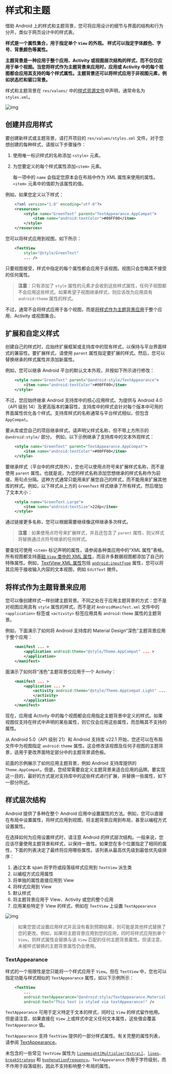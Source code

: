 # 样式和主题

借助 Android 上的样式和主题背景，您可将应用设计的细节与界面的结构和行为分开，类似于网页设计中的样式表。

**样式是一个属性集合，用于指定单个 `View` 的外观。 样式可以指定字体颜色、字号、背景颜色等属性。**

**主题背景是一种应用于整个应用、Activity 或视图层次结构的样式，而不仅仅应用于单个视图。当您将样式作为主题背景来应用时，应用或 Activity 中的每个视图都会应用其支持的每个样式属性。主题背景还可以将样式应用于非视图元素，例如状态栏和窗口背景。**

样式和主题背景在 `res/values/` 中的[样式资源文件](https://developer.android.google.cn/guide/topics/resources/style-resource)中声明，通常命名为 `styles.xml`。

![img](样式和主题.assets/material-themes_2x.png)

## 创建并应用样式

要创建新样式或主题背景，请打开项目的 `res/values/styles.xml` 文件。对于您想创建的每种样式，请按以下步骤操作：

1. 使用唯一标识样式的名称添加 `<style>` 元素。

1. 为您要定义的每个样式属性添加`<item>` 元素。

   每一项中的 `name` 会指定您原本会在布局中作为 XML 属性来使用的属性。`<item>` 元素中的值即为该属性的值。

例如，如果您定义以下样式：

``` xml
    <?xml version="1.0" encoding="utf-8"?>
    <resources>
        <style name="GreenText" parent="TextAppearance.AppCompat">
            <item name="android:textColor">#00FF00</item>
        </style>
    </resources>
```

您可以将样式应用到视图，如下所示：

``` xml
    <TextView
        style="@style/GreenText"
        ... />
```

只要视图接受，样式中指定的每个属性都会应用于该视图。视图只会忽略其不接受的任何属性。

> **注意**：只有添加了 `style` 属性的元素才会收到这些样式属性，任何子视图都不会应用这些样式。如果希望子视图继承样式，则应该改为应用具有 `android:theme` 属性的样式。

不过，通常不会将样式应用于各个视图，而是[将样式作为主题背景应用](https://developer.android.google.cn/guide/topics/ui/look-and-feel/themes#Theme)于整个应用、Activity 或视图集合。

## 扩展和自定义样式

创建自己的样式时，应始终扩展框架或支持库中的现有样式，以保持与平台界面样式的兼容性。要扩展样式，请使用 `parent` 属性指定要扩展的样式。然后，您可以替换继承的样式属性并添加新属性。

例如，您可以继承 Android 平台的默认文本外观，并按如下所示进行修改：

``` xml
    <style name="GreenText" parent="@android:style/TextAppearance">
        <item name="android:textColor">#00FF00</item>
    </style>
```

不过，您应始终继承 Android 支持库中的核心应用样式。为提供与 Android 4.0（API 级别 14）及更高版本的兼容性，支持库中的样式会针对每个版本中可用的界面属性优化各个样式。支持库样式的名称通常与平台样式相似，但包含 `AppCompat`。

要从库或您自己的项目继承样式，请声明父样式名称，但不带上方所示的 `@android:style/` 部分。 例如，以下示例继承了支持库中的文本外观样式：

``` xml
    <style name="GreenText" parent="TextAppearance.AppCompat">
        <item name="android:textColor">#00FF00</item>
    </style>
```

要继承样式（平台中的样式除外），您也可以使用点符号来扩展样式名称，而不是使用 `parent` 属性。也就是说，为您的样式名称添加您想继承的样式名称作为前缀，用句点分隔。这种方式通常只能用来扩展您自己的样式，而不能用来扩展其他库的样式。例如，以下样式从上方的 `GreenText` 样式继承了所有样式，然后增加了文本大小：

``` xml
    <style name="GreenText.Large">
        <item name="android:textSize">22dp</item>
    </style>
```

通过链接更多名称，您可以根据需要继续像这样继承多次样式。

>**注意**：如果使用点符号来扩展样式，并且还包含了 `parent` 属性，则父样式将替换通过点符号继承的任何样式。

要查找可使用 `<item>` 标记声明的属性，请参阅各种类应用中的“XML 属性”表格。所有视图都支持[基础 `View` 类中的 XML 属性](https://developer.android.google.cn/reference/android/view/View#lattrs)，而且许多数据视图都添加了自己的特殊属性。例如，[TextView XML 属性](https://developer.android.google.cn/reference/android/widget/TextView#lattrs)包括 [`android:inputType`](https://developer.android.google.cn/reference/android/widget/TextView#attr_android:inputType) 属性，您可以将其应用于接收输入内容的文本视图，例如 `EditText` 微件。

## 将样式作为主题背景来应用

您可以像创建样式一样创建主题背景。不同之处在于应用主题背景的方式：您不是对视图应用具有 `style` 属性的样式，而不是对 `AndroidManifest.xml` 文件中的 `<application>` 标签或 `<activity>` 标签应用具有 `android:theme` 属性的主题背景。

例如，下面演示了如何将 Android 支持库的 Material Design“深色”主题背景应用于整个应用：

``` xml
    <manifest ... >
        <application android:theme="@style/Theme.AppCompat" ... >
        </application>
    </manifest>
```

面演示了如何将“浅色”主题背景仅应用于一个 Activity：

``` xml
    <manifest ... >
        <application ... >
            <activity android:theme="@style/Theme.AppCompat.Light" ... >
            </activity>
        </application>
    </manifest>
```

现在，应用或 Activity 中的每个视图都会应用指定主题背景中定义的样式。如果视图仅支持在样式中声明的某些属性，则它仅会应用这些属性，而忽略其不支持的属性。

从 Android 5.0（API 级别 21）和 Android 支持库 v22.1 开始，您还可以在布局文件中为视图指定 `android:theme` 属性。这会修改该视图及任何子视图的主题背景，适用于更改界面特定部分中的主题背景调色板。

前面的示例展示了如何应用主题背景，例如 Android 支持库提供的 `Theme.AppCompat`。但是，您经常需要自定义主题背景来适合应用的品牌。要实现这一目的，最好的方式是对支持库中的这些样式进行扩展，并替换一些属性，如下一部分所述。

## 样式层次结构

Android 提供了多种在整个 Android 应用中设置属性的方法。例如，您可以直接在布局中设置属性，将样式应用到视图，将主题背景应用到布局，甚至以编程方式设置属性。

在选择如何为应用设置样式时，请注意 Android 的样式层次结构。一般来说，您应该尽量使用主题背景和样式，以保持一致性。如果您在多个位置指定了相同的属性，下面的列表决定了最终将应用哪些属性。该列表从最高优先级到最低优先级排序：

1. 通过文本 span 将字符或段落级样式应用到 `TextView` 派生类
1. 以编程方式应用属性
1. 将单独的属性直接应用到 View
1. 将样式应用到 View
1. 默认样式
1. 将主题背景应用于 View、Activity 或您的整个应用
1. 应用某些特定于 View 的样式，例如在 `TextView` 上设置 `TextAppearance`

![img](样式和主题.assets/text-multiple-styles.png)

> 如果您尝试设置应用样式并且没有看到预期结果，则可能是其他样式替换了您的更改。例如，如果将主题背景应用到您的应用，同时将样式应用到单个 `View`，则样式属性会替换与该 `View` 匹配的任何主题背景属性。但请注意，未被样式替换的主题背景属性仍会使用。

### TextAppearance

样式的一个局限性是您只能将一个样式应用于 `View`。但在 `TextView` 中，您也可以指定功能与样式相似的 `TextAppearance` 属性，如以下示例所示：

``` xml
    <TextView
        ...
        android:textAppearance="@android:style/TextAppearance.Material.Headline"
        android:text="This text is styled via textAppearance!" />
```

`TextAppearance` 可用于定义特定于文本的样式，同时让 `View` 的样式留作他用。但是请注意，如果直接在 `View` 上或样式中定义任何文本属性，这些值会覆盖 `TextAppearance` 值。

`TextAppearance` 支持 `TextView` 提供的一部分样式属性。有关完整的属性列表，请参阅 [TextAppearance](https://developer.android.google.cn/reference/com/google/android/material/resources/TextAppearance)。

未包含的一些常见 `TextView` 属性为 [`lineHeight[Multiplier|Extra\]`](https://developer.android.google.cn/reference/android/widget/TextView#attr_android:lineHeight)、[`lines`](https://developer.android.google.cn/reference/android/widget/TextView#attr_android:lines)、[`breakStrategy`](https://developer.android.google.cn/reference/android/widget/TextView#attr_android:breakStrategy) 和 [`hyphenationFrequency`](https://developer.android.google.cn/reference/android/widget/TextView#attr_android:hyphenationFrequency)。`TextAppearance` 作用于字符级别，而不作用于段落级别，因此不支持影响整个布局的属性。